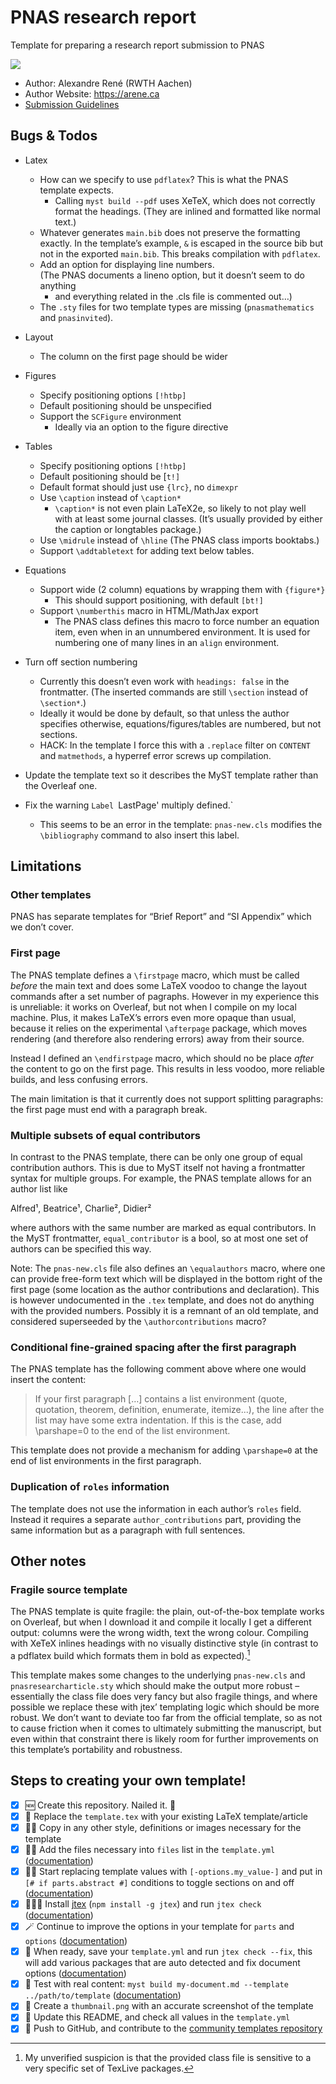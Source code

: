 # PNAS research report

Template for preparing a research report submission to PNAS

![](thumbnail.png)

- Author: Alexandre René (RWTH Aachen)
- Author Website: https://arene.ca
- [Submission Guidelines](https://www.pnas.org/author-center/submitting-your-manuscript)

## Bugs & Todos

* Latex
  - How can we specify to use `pdflatex`? This is what the PNAS template expects.
    + Calling `myst build --pdf` uses XeTeX, which does not correctly format
      the headings. (They are inlined and formatted like normal text.)
  - Whatever generates `main.bib` does not preserve the formatting exactly.
    In the template’s example, `&` is escaped in the source bib but not in the
    exported `main.bib`. This breaks compilation with `pdflatex`.
  - Add an option for displaying line numbers.  
    (The PNAS documents a lineno option, but it doesn’t seem to do anything
    + and everything related in the .cls file is commented out…)
  - The `.sty` files for two template types are missing (`pnasmathematics` and `pnasinvited`).

* Layout
  - The column on the first page should be wider

* Figures
  - Specify positioning options `[!htbp]`
  - Default positioning should be unspecified
  - Support the `SCFigure` environment
      + Ideally via an option to the figure directive

* Tables
  - Specify positioning options `[!htbp]`
  - Default positioning should be [`t!]`
  - Default format should just use `{lrc}`, no `dimexpr`
  - Use `\caption` instead of `\caption*`
    + `\caption*` is not even plain LaTeX2e, so likely to not play well with at least some journal classes. (It’s usually provided by either the caption or longtables package.)
  - Use `\midrule` instead of `\hline`
    (The PNAS class imports booktabs.)
  - Support `\addtabletext` for adding text below tables.

* Equations
  - Support wide (2 column) equations by wrapping them with `{figure*}`
    + This should support positioning, with default `[bt!]`
  - Support `\numberthis` macro in HTML/MathJax export
    + The PNAS class defines this macro to force number an equation item,
      even when in an unnumbered environment. It is used for numbering
      one of many lines in an `align` environment.

* Turn off section numbering
  - Currently this doesn’t even work with `headings: false` in the frontmatter.
    (The inserted commands are still `\section` instead of `\section*`.)
  - Ideally it would be done by default, so that unless the author specifies otherwise, equations/figures/tables are numbered, but not sections. 
  - HACK: In the template I force this with a `.replace` filter on `CONTENT` and `matmethods`, a hyperref error screws up compilation.

* Update the template text so it describes the MyST template rather than the Overleaf one.

* Fix the warning `Label `LastPage' multiply defined.`
  + This seems to be an error in the template: `pnas-new.cls` modifies the `\bibliography` command to also insert this label.

## Limitations

### Other templates

PNAS has separate templates for “Brief Report” and “SI Appendix” which we don’t cover.

### First page
The PNAS template defines a `\firstpage` macro, which must be called _before_ the main text and does some LaTeX voodoo to change the layout commands after a set number of pagraphs. However in my experience this is unreliable: it works on Overleaf, but not when I compile on my local machine. Plus, it makes LaTeX’s errors even more opaque than usual, because it relies on the experimental `\afterpage` package, which moves rendering (and therefore also rendering errors) away from their source.

Instead I defined an `\endfirstpage` macro, which should no be place _after_ the content to go on the first page. This results in less voodoo, more reliable builds, and less confusing errors.

The main limitation is that it currently does not support splitting paragraphs: the first page must end with a paragraph break.

### Multiple subsets of equal contributors
In contrast to the PNAS template, there can be only one group of equal contribution authors. This is due to MyST itself not having a frontmatter syntax for multiple groups.
For example, the PNAS template allows for an author list like

Alfred¹, Beatrice¹, Charlie², Didier²

where authors with the same number are marked as equal contributors.
In the MyST frontmatter, `equal_contributor` is a bool, so at most one set of authors can be specified this way.

Note: The `pnas-new.cls` file also defines an `\equalauthors` macro, where one can provide free-form text which will be displayed in the bottom right of the first page (some location as the author contributions and declaration). This is however undocumented in the `.tex` template, and does not do anything with the provided numbers. Possibly it is a remnant of an old template, and considered superseeded by the `\authorcontributions` macro?

### Conditional fine-grained spacing after the first paragraph

The PNAS template has the following comment above where one would insert the content:

> If your first paragraph […] contains a list environment
> (quote, quotation, theorem, definition, enumerate, itemize...), the line
> after the list may have some extra indentation. If this is the case,
> add \parshape=0 to the end of the list environment.

This template does not provide a mechanism for adding `\parshape=0` at the end of list environments in the first paragraph.

### Duplication of `roles` information

The template does not use the information in each author’s `roles` field.
Instead it requires a separate `author_contributions` part, providing the same
information but as a paragraph with full sentences.

## Other notes

### Fragile source template

The PNAS template is quite fragile: the plain, out-of-the-box template works on Overleaf, but when I download it and compile it locally I get a different output: columns were the wrong width, text the wrong colour. Compiling with XeTeX inlines headings with no visually distinctive style (in contrast to a pdflatex build which formats them in bold as expected).[^why-fragile]

This template makes some changes to the underlying `pnas-new.cls` and `pnasresearcharticle.sty` which should make the output more robust – essentially the class file does very fancy but also fragile things, and where possible we replace  these with jtex’ templating logic which should be more robust. We don’t want to deviate too far from the official template, so as not to cause friction when it comes to ultimately submitting the manuscript, but even within that constraint there is likely room for further improvements on this template’s portability and robustness.

[^why-fragile]: My unverified suspicion is that the provided class file is sensitive to a very specific set of TexLive packages.

## Steps to creating your own template!

- [x] 🆕 Create this repository. Nailed it. 🚀
- [x] 📑 Replace the `template.tex` with your existing LaTeX template/article
- [x] 👯‍♀️ Copy in any other style, definitions or images necessary for the template
- [x] 👩‍🔬 Add the files necessary into `files` list in the `template.yml` ([documentation](https://myst-tools.org/docs/mystjs/jtex/template-yml))
- [x] 🧙‍♀️ Start replacing template values with `[-options.my_value-]` and put in `[# if parts.abstract #]` conditions to toggle sections on and off ([documentation](https://myst-tools.org/docs/mystjs/jtex/template-rules))
- [x] 👩🏿‍💻 Install [jtex](https://myst-tools.org/docs/mystjs/jtex) (`npm install -g jtex`) and run `jtex check` ([documentation](https://myst-tools.org/docs/mystjs/jtex/command-line))
- [x] 🪄 Continue to improve the options in your template for `parts` and `options` ([documentation](https://myst-tools.org/docs/mystjs/jtex/document))
- [x] 💾 When ready, save your `template.yml` and run `jtex check --fix`, this will add various packages that are auto detected and fix document options ([documentation](https://myst-tools.org/docs/mystjs/jtex/command-line))
- [x] 🧪 Test with real content: `myst build my-document.md --template ../path/to/template` ([documentation](https://myst-tools.org/docs/mystjs/guide/creating-pdf-documents))
- [x] 📸 Create a `thumbnail.png` with an accurate screenshot of the template
- [x] 🧭 Update this README, and check all values in the `template.yml`
- [x] 🚀 Push to GitHub, and contribute to the [community templates repository](https://github.com/myst-templates/templates)
